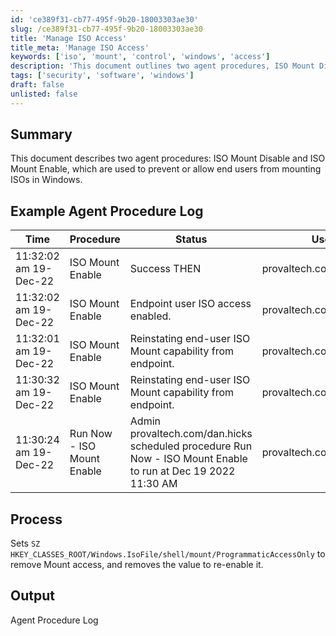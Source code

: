 ```yaml
---
id: 'ce389f31-cb77-495f-9b20-18003303ae30'
slug: /ce389f31-cb77-495f-9b20-18003303ae30
title: 'Manage ISO Access'
title_meta: 'Manage ISO Access'
keywords: ['iso', 'mount', 'control', 'windows', 'access']
description: 'This document outlines two agent procedures, ISO Mount Disable and ISO Mount Enable, designed to manage end-user access to mounting ISOs in Windows environments. It includes example logs and a detailed process for modifying registry settings to enable or disable ISO mounting capabilities.'
tags: ['security', 'software', 'windows']
draft: false
unlisted: false
---
```


## Summary

This document describes two agent procedures: ISO Mount Disable and ISO Mount Enable, which are used to prevent or allow end users from mounting ISOs in Windows.

## Example Agent Procedure Log

| Time                     | Procedure                | Status                                             | User                          |
|--------------------------|--------------------------|----------------------------------------------------|-------------------------------|
| 11:32:02 am 19-Dec-22    | ISO Mount Enable         | Success THEN                                       | provaltech.com/dan.hicks      |
| 11:32:02 am 19-Dec-22    | ISO Mount Enable         | Endpoint user ISO access enabled.                  | provaltech.com/dan.hicks      |
| 11:32:01 am 19-Dec-22    | ISO Mount Enable         | Reinstating end-user ISO Mount capability from endpoint. | provaltech.com/dan.hicks      |
| 11:30:32 am 19-Dec-22    | ISO Mount Enable         | Reinstating end-user ISO Mount capability from endpoint. | provaltech.com/dan.hicks      |
| 11:30:24 am 19-Dec-22    | Run Now - ISO Mount Enable | Admin provaltech.com/dan.hicks scheduled procedure Run Now - ISO Mount Enable to run at Dec 19 2022 11:30 AM | provaltech.com/dan.hicks      |

## Process

Sets `SZ HKEY_CLASSES_ROOT/Windows.IsoFile/shell/mount/ProgrammaticAccessOnly` to remove Mount access, and removes the value to re-enable it.

## Output

Agent Procedure Log
